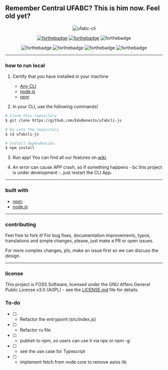 ## Remember Central UFABC? This is him now. Feel old yet?

<p align="center"

![ufabc-cli](https://i.imgur.com/ZrYJKoB.jpg)
>
<p/>

<p align="center"

[![forthebadge](https://forthebadge.com/images/badges/built-with-resentment.svg)](https://forthebadge.com) [![forthebadge](https://forthebadge.com/images/badges/for-sharks.svg)](https://forthebadge.com) ![forthebadge](http://forthebadge.com/images/badges/uses-js.svg)
>
<p/>

<p align="center"

![forthebadge](https://img.shields.io/badge/node-v4.2.6-blue.svg)
![forthebadge](https://img.shields.io/badge/npm-v3.2.2-blue.svg)
![forthebadge](https://img.shields.io/badge/platform-linux--64-brightgreen.svg)
![forthebadge](https://img.shields.io/badge/contributions-welcome-orange.svg)
>
<p/>

---

### how to run local

1. Certify that you have installed in your machine
	- [Any CLI](https://git-for-windows.github.io/)
	- [node.js](https://nodejs.org/en/)
	- [npm](https://www.npmjs.com/)

2. In your CLI, use the following commands!

```bash
# Clone this repository
$ git clone https://github.com/EduRenesto/ufabcli-js

# Go into the repository
$ cd ufabcli-js

# Install dependencies
$ npm install
```

3. Run app! You can find all our features on [wiki](https://github.com/EduRenesto/ufabcli-js/wiki).

4. An error can cause APP crash, so if something happens - bc this project is under development -, just restart the CLI App.

---

### built with

- [npm](https://www.npmjs.com/);
- [node.js](https://nodejs.org/en/)

---

### contributing

Feel free to fork it! For bug fixes, documentation improvements, typos, translations and simple changes, please, just make a PR or open issues.  <br/>

For more complex changes, pls, make an issue first so we can discuss the design. <br/>

---

### license

This project is FOSS Software, licensed under the GNU Affero General Public License v3.0 (AGPL) - see the [LICENSE.md](https://github.com/EduRenesto/ufabcli-js/blob/master/LICENSE) file for details. </br>

### To-do
- [ ] - Refactor the entrypoint (src/index.js)
- [ ] - Refactor ru file
- [ ] - publish to npm, so users can use it via npx or npm -g
- [ ] - see the use case for Typescript
- [ ] - implement fetch from node core to remove axios lib

